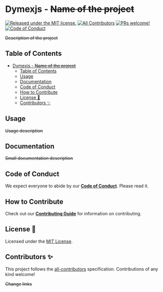 # Dymexjs - ~~Name of the project~~

[![Released under the MIT license.](https://img.shields.io/badge/license-MIT-blue.svg)](./LICENSE)
[![All Contributors][all-contributors-badge]](#contributors-)
[![PRs welcome!](https://img.shields.io/badge/PRs-welcome-brightgreen.svg)](./CONTRIBUTING.md)
[![Code of Conduct][coc-badge]][coc]

~~Description of the project~~

## Table of Contents

- [Dymexjs - ~~Name of the project~~](#dymexjs---name-of-the-project)
  - [Table of Contents](#table-of-contents)
  - [Usage](#usage)
  - [Documentation](#documentation)
  - [Code of Conduct](#code-of-conduct)
  - [How to Contribute](#how-to-contribute)
  - [License 📝](#license-)
  - [Contributors ✨](#contributors-)

## Usage

~~Usage description~~

## Documentation

~~Small documentation description~~

## Code of Conduct

We expect everyone to abide by our [**Code of Conduct**](./CODE_OF_CONDUCT.md). Please read it.

## How to Contribute

Check out our [**Contributing Guide**](./CONTRIBUTING.md) for information on contributing.

## License 📝

Licensed under the [MIT License](./LICENSE).

## Contributors ✨

<!-- ALL-CONTRIBUTORS-LIST:START - Do not remove or modify this section -->
<!-- prettier-ignore-start -->
<!-- markdownlint-disable -->

<!-- markdownlint-restore -->
<!-- prettier-ignore-end -->

<!-- ALL-CONTRIBUTORS-LIST:END -->

This project follows the [all-contributors](https://github.com/all-contributors/all-contributors) specification. Contributions of any kind welcome!

~~Change links~~

[all-contributors-badge]: <https://img.shields.io/github/all-contributors/{OWNER}/{REPO}?color=orange&style=flat-square>
[coc]: <./CODE_OF_CONDUCT.md>
[coc-badge]: <https://img.shields.io/badge/code%20of-conduct-ff69b4.svg?style=flat-square>
